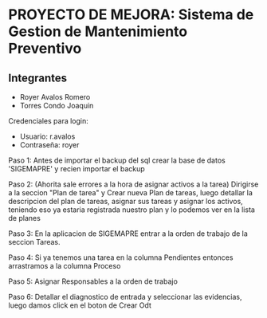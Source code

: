 # PROYECTO DE MEJORA: Sistema de Gestion de Mantenimiento Preventivo

## Integrantes
- Royer Avalos Romero
- Torres Condo Joaquin

Credenciales para login: 
- Usuario: r.avalos
- Contraseña: royer

Paso 1: Antes de importar el backup del sql crear la base de datos 'SIGEMAPRE' y recien importar el backup

Paso 2: (Ahorita sale errores a la hora de asignar activos a la tarea) Dirigirse a la seccion "Plan de tarea" y Crear nueva Plan de tareas, luego detallar la descripcion del plan de tareas, asignar sus tareas y asignar los activos, teniendo eso ya estaria registrada nuestro plan y lo podemos ver en la lista de planes

Paso 3: En la aplicacion de SIGEMAPRE entrar a la orden de trabajo de la seccion Tareas.

Paso 4: Si ya tenemos una tarea en la columna Pendientes entonces arrastramos a la columna Proceso

Paso 5: Asignar Responsables a la orden de trabajo

Paso 6: Detallar el diagnostico de entrada y seleccionar las evidencias, luego damos click en el boton de Crear Odt

